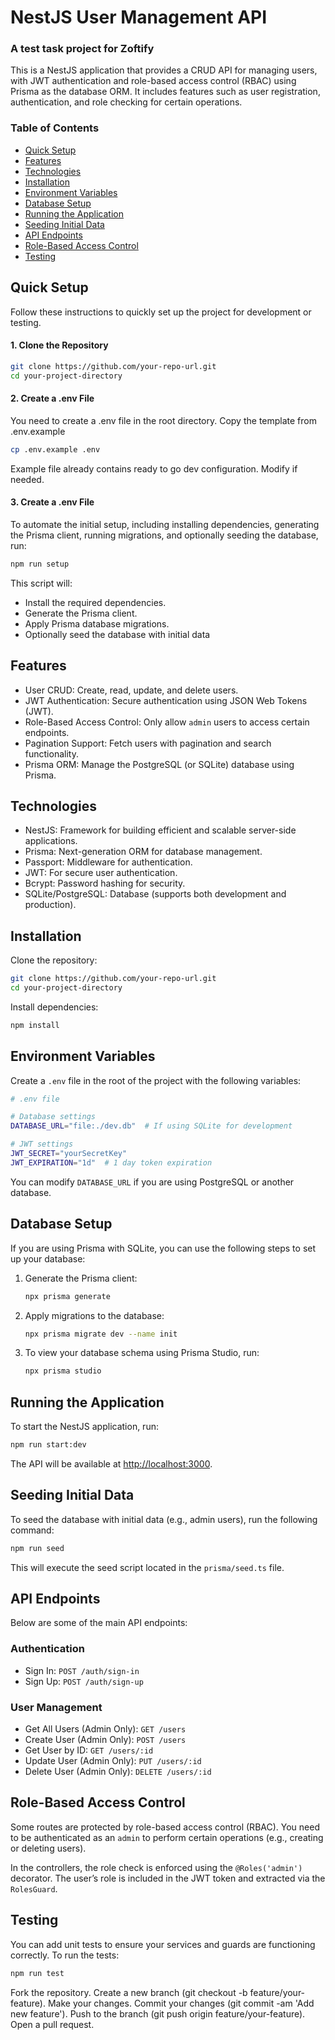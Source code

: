 # NestJS User Management API

### **A test task project for Zoftify**

This is a NestJS application that provides a CRUD API for managing users, with JWT authentication and role-based access
control (RBAC) using Prisma as the database ORM. It includes features such as user registration, authentication, and
role checking for certain operations.

### Table of Contents

* [Quick Setup](#quick-setup)
* [Features](#features)
* [Technologies](#technologies)
* [Installation](#installation)
* [Environment Variables](#environment-variables)
* [Database Setup](#database-setup)
* [Running the Application](#running-the-application)
* [Seeding Initial Data](#seeding-initial-data)
* [API Endpoints](#api-endpoints)
* [Role-Based Access Control](#role-based-access-control)
* [Testing](#testing)

## Quick Setup

Follow these instructions to quickly set up the project for development or testing.

#### 1. Clone the Repository

   ```bash
   git clone https://github.com/your-repo-url.git
   cd your-project-directory
   ```

#### 2. Create a .env File

You need to create a .env file in the root directory. Copy the template from .env.example

   ```bash
   cp .env.example .env
   ```

Example file already contains ready to go dev configuration. Modify if needed.

#### 3. Create a .env File

To automate the initial setup, including installing dependencies, generating the Prisma client, running migrations, and
optionally seeding the database, run:

```bash
npm run setup
```
This script will:
* Install the required dependencies.
* Generate the Prisma client.
* Apply Prisma database migrations.
* Optionally seed the database with initial data
## Features

* User CRUD: Create, read, update, and delete users.
* JWT Authentication: Secure authentication using JSON Web Tokens (JWT).
* Role-Based Access Control: Only allow `admin` users to access certain endpoints.
* Pagination Support: Fetch users with pagination and search functionality.
* Prisma ORM: Manage the PostgreSQL (or SQLite) database using Prisma.

## Technologies

* NestJS: Framework for building efficient and scalable server-side applications.
* Prisma: Next-generation ORM for database management.
* Passport: Middleware for authentication.
* JWT: For secure user authentication.
* Bcrypt: Password hashing for security.
* SQLite/PostgreSQL: Database (supports both development and production).

## Installation

Clone the repository:

```bash
git clone https://github.com/your-repo-url.git
cd your-project-directory
```

Install dependencies:

```bash
npm install
```

## Environment Variables

Create a `.env` file in the root of the project with the following variables:

```bash
# .env file

# Database settings
DATABASE_URL="file:./dev.db"  # If using SQLite for development

# JWT settings
JWT_SECRET="yourSecretKey"
JWT_EXPIRATION="1d"  # 1 day token expiration
```

You can modify `DATABASE_URL` if you are using PostgreSQL or another database.

## Database Setup

If you are using Prisma with SQLite, you can use the following steps to set up your database:

1. Generate the Prisma client:
    ```bash
    npx prisma generate
    ```
2. Apply migrations to the database:
    ```bash
    npx prisma migrate dev --name init
    ```
3. To view your database schema using Prisma Studio, run:
    ```bash
    npx prisma studio
    ```

## Running the Application

To start the NestJS application, run:

```bash
npm run start:dev
```

The API will be available at [http://localhost:3000](http://localhost:3000).

## Seeding Initial Data

To seed the database with initial data (e.g., admin users), run the following command:

```bash
npm run seed
```

This will execute the seed script located in the `prisma/seed.ts` file.

## API Endpoints

Below are some of the main API endpoints:

### Authentication

* Sign In: `POST /auth/sign-in`
* Sign Up: `POST /auth/sign-up`

### User Management

* Get All Users (Admin Only): `GET /users`
* Create User (Admin Only): `POST /users`
* Get User by ID: `GET /users/:id`
* Update User (Admin Only): `PUT /users/:id`
* Delete User (Admin Only): `DELETE /users/:id`

## Role-Based Access Control

Some routes are protected by role-based access control (RBAC). You need to be authenticated as an `admin` to perform
certain operations (e.g., creating or deleting users).

In the controllers, the role check is enforced using the `@Roles('admin')` decorator. The user’s role is included in the
JWT token and extracted via the `RolesGuard`.

## Testing

You can add unit tests to ensure your services and guards are functioning correctly. To run the tests:

```bash
npm run test
```

Fork the repository.
Create a new branch (git checkout -b feature/your-feature).
Make your changes.
Commit your changes (git commit -am 'Add new feature').
Push to the branch (git push origin feature/your-feature).
Open a pull request.
